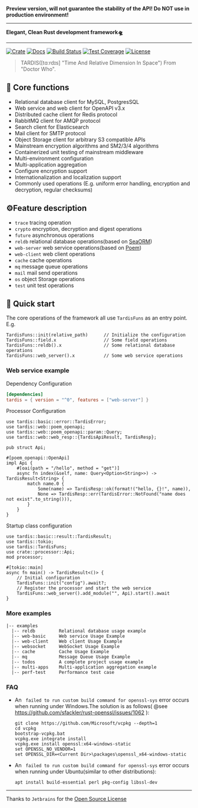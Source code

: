 **Preview version, will not guarantee the stability of the API!
Do NOT use in production environment!**

---

**Elegant, Clean Rust development framework🛸**

---

[![Crate](https://img.shields.io/crates/v/tardis.svg)](https://crates.io/crates/tardis)
[![Docs](https://docs.rs/tardis/badge.svg)](https://docs.rs/tardis)
[![Build Status](https://github.com/ideal-world/tardis/actions/workflows/cicd.yml/badge.svg)](https://github.com/ideal-world/tardis/actions/workflows/cicd.yml)
[![Test Coverage](https://codecov.io/gh/ideal-world/tardis/branch/main/graph/badge.svg?token=L1LQ8DLUS2)](https://codecov.io/gh/ideal-world/tardis)
[![License](https://img.shields.io/github/license/ideal-world/tardis)](https://github.com/ideal-world/tardis/blob/main/LICENSE)

> TARDIS([tɑːrdɪs] "Time And Relative Dimension In Space") From "Doctor Who".

## 💖 Core functions

* Relational database client for MySQL, PostgresSQL
* Web service and web client for OpenAPI v3.x
* Distributed cache client for Redis protocol
* RabbitMQ client for AMQP protocol
* Search client for Elasticsearch
* Mail client for SMTP protocol
* Object Storage client for arbitrary S3 compatible APIs
* Mainstream encryption algorithms and SM2/3/4 algorithms
* Containerized unit testing of mainstream middleware
* Multi-environment configuration
* Multi-application aggregation
* Configure encryption support
* Internationalization and localization support
* Commonly used operations (E.g. uniform error handling, encryption and decryption, regular checksums)

## ⚙️Feature description

* ``trace`` tracing operation
* ``crypto`` encryption, decryption and digest operations
* ``future`` asynchronous operations
* ``reldb`` relational database operations(based on [SeaORM](https://github.com/SeaQL/sea-orm))
* ``web-server`` web service operations(based on [Poem](https://github.com/poem-web/poem))
* ``web-client`` web client operations
* ``cache`` cache operations
* ``mq`` message queue operations
* ``mail`` mail send operations
* ``os`` object Storage operations
* ``test`` unit test operations

## 🚀 Quick start

The core operations of the framework all use ``TardisFuns`` as an entry point.
E.g.

```
TardisFuns::init(relative_path)      // Initialize the configuration
TardisFuns::field.x                  // Some field operations
TardisFuns::reldb().x                // Some relational database operations
TardisFuns::web_server().x           // Some web service operations
```

### Web service example

Dependency Configuration
```toml
[dependencies]
tardis = { version = "^0", features = ["web-server"] }
```

Processor Configuration
```ignore
use tardis::basic::error::TardisError;
use tardis::web::poem_openapi;
use tardis::web::poem_openapi::param::Query;
use tardis::web::web_resp::{TardisApiResult, TardisResp};

pub struct Api;

#[poem_openapi::OpenApi]
impl Api {
    #[oai(path = "/hello", method = "get")]
    async fn index(&self, name: Query<Option<String>>) -> TardisResult<String> {
        match name.0 {
            Some(name) => TardisResp::ok(format!("hello, {}!", name)),
            None => TardisResp::err(TardisError::NotFound("name does not exist".to_string())),
        }
    }
}
```

Startup class configuration
```ignore
use tardis::basic::result::TardisResult;
use tardis::tokio;
use tardis::TardisFuns;
use crate::processor::Api;
mod processor;

#[tokio::main]
async fn main() -> TardisResult<()> {
    // Initial configuration
    TardisFuns::init("config").await?;
    // Register the processor and start the web service
    TardisFuns::web_server().add_module("", Api).start().await
}
```

### More examples

```
|-- examples
  |-- reldb         Relational database usage example
  |-- web-basic     Web service Usage Example
  |-- web-client    Web client Usage Example
  |-- websocket     WebSocket Usage Example
  |-- cache         Cache Usage Example
  |-- mq            Message Queue Usage Example
  |-- todos         A complete project usage example
  |-- multi-apps    Multi-application aggregation example
  |-- perf-test     Performance test case
```

### FAQ

* An `` failed to run custom build command for openssl-sys`` error occurs when running under Windows.The solution is as follows( @see https://github.com/sfackler/rust-openssl/issues/1062 ): 
  ```shell
  git clone https://github.com/Microsoft/vcpkg --depth=1
  cd vcpkg
  bootstrap-vcpkg.bat
  vcpkg.exe integrate install
  vcpkg.exe install openssl:x64-windows-static
  set OPENSSL_NO_VENDOR=1
  set OPENSSL_DIR=<Current Dir>\packages\openssl_x64-windows-static
  ```

* An `` failed to run custom build command for openssl-sys`` error occurs when running under Ubuntu(similar to other distributions):
  ```shell
  apt install build-essential perl pkg-config libssl-dev
  ```

----
Thanks to `Jetbrains` for the [Open Source License](https://www.jetbrains.com/community/opensource/)

